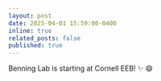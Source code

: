 ```yaml
---
layout: post
date: 2025-04-01 15:59:00-0400
inline: true
related_posts: false
published: true
---
```


Benning Lab is starting at Cornell EEB! :sparkles: :smile:
